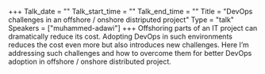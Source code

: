 +++
Talk_date = ""
Talk_start_time = ""
Talk_end_time = ""
Title = "DevOps challenges in an offshore / onshore distriputed project"
Type = "talk"
Speakers = ["muhammed-adawi"]
+++
Offshoring parts of an IT project can dramatically reduce its cost. Adopting DevOps in such environments reduces the cost even more but also introduces new challenges. Here I’m addressing such challenges and how to overcome them for better DevOps adoption in offshore / onshore distributed project.

